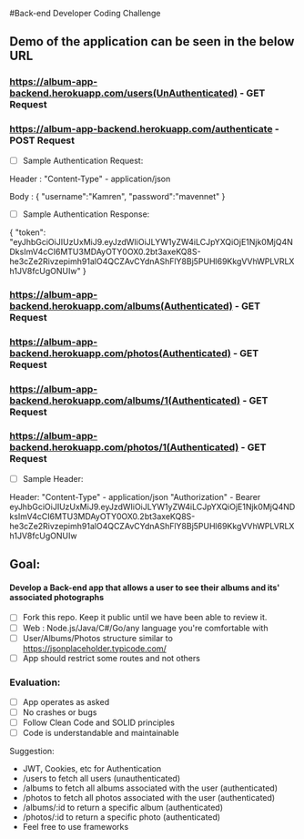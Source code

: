 #Back-end Developer Coding Challenge

## Demo of the application can be seen in the below URL

### https://album-app-backend.herokuapp.com/users(UnAuthenticated) - GET Request

### https://album-app-backend.herokuapp.com/authenticate - POST Request

- [ ] Sample Authentication Request:

Header : 
	"Content-Type" - application/json

Body : 
	{
	 	"username":"Kamren",
	  	"password":"mavennet"
	}

- [ ] Sample Authentication Response:

{
"token": "eyJhbGciOiJIUzUxMiJ9.eyJzdWIiOiJLYW1yZW4iLCJpYXQiOjE1Njk0MjQ4NDksImV4cCI6MTU3MDAyOTY0OX0.2bt3axeKQ8S-he3cZe2Rivzepimh91alO4QCZAvCYdnAShFlY8Bj5PUHl69KkgVVhWPLVRLXh1JV8fcUgONUIw"
}


### https://album-app-backend.herokuapp.com/albums(Authenticated) - GET Request
### https://album-app-backend.herokuapp.com/photos(Authenticated) - GET Request
### https://album-app-backend.herokuapp.com/albums/1(Authenticated) - GET Request
### https://album-app-backend.herokuapp.com/photos/1(Authenticated) - GET Request


- [ ] Sample Header:

Header:
	"Content-Type" -  application/json
  "Authorization" -  Bearer eyJhbGciOiJIUzUxMiJ9.eyJzdWIiOiJLYW1yZW4iLCJpYXQiOjE1Njk0MjQ4NDksImV4cCI6MTU3MDAyOTY0OX0.2bt3axeKQ8S-he3cZe2Rivzepimh91alO4QCZAvCYdnAShFlY8Bj5PUHl69KkgVVhWPLVRLXh1JV8fcUgONUIw








## Goal:

#### Develop a Back-end app that allows a user to see their albums and its' associated photographs

- [ ] Fork this repo. Keep it public until we have been able to review it.
- [ ] Web : Node.js/Java/C#/Go/any language you're comfortable with
- [ ] User/Albums/Photos structure similar to https://jsonplaceholder.typicode.com/
- [ ] App should restrict some routes and not others

### Evaluation:
- [ ] App operates as asked
- [ ] No crashes or bugs
- [ ] Follow Clean Code and SOLID principles
- [ ] Code is understandable and maintainable

Suggestion: 
- JWT, Cookies, etc for Authentication
- /users to fetch all users (unauthenticated)
- /albums to fetch all albums associated with the user (authenticated)
- /photos to fetch all photos associated with the user (authenticated)
- /albums/:id to return a specific album (authenticated)
- /photos/:id to return a specific photo (authenticated)
- Feel free to use frameworks
